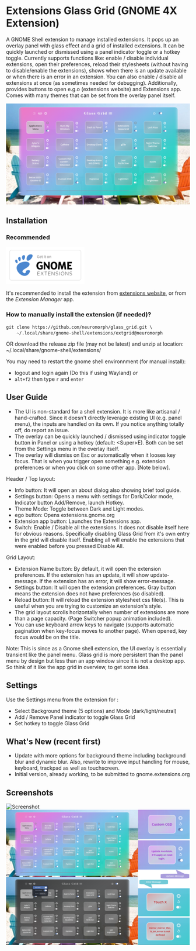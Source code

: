 # Extensions Glass Grid (GNOME 4X Extension)  


A GNOME Shell extension to manage installed extensions. It pops up an overlay panel with glass effect and a grid of installed extensions. It can be quickly launched or dismissed using a panel indicator toggle or a hotkey toggle. Currently supports functions like: enable / disable individual extensions, open their preferences, reload their stylesheets (without having to disable/enable the extensions), shows when there is an update available or when there is an error in an extension. You can also enable / disable all extensions at once (as sometimes needed for debugging). Additionally, provides buttons to open e.g.o (extensions website) and Extensions app. Comes with many themes that can be set from the overlay panel itself.  

![Screenshot](media/Screen_small.png)  


## Installation

### Recommended

[<img alt="" height="100" src="https://raw.githubusercontent.com/andyholmes/gnome-shell-extensions-badge/master/get-it-on-ego.svg?sanitize=true">](https://extensions.gnome.org/extension/6269/extensions-glass-grid/)

It's recommended to install the extension from
[extensions website](https://extensions.gnome.org/extension/6269/extensions-glass-grid/), or from
the _Extension Manager_ app.


### How to manually install the extension (if needed)?

```
git clone https://github.com/neuromorph/glass_grid.git \
	~/.local/share/gnome-shell/extensions/extgrid@neuromorph
```
OR download the release zip file (may not be latest) and unzip at location: ~/.local/share/gnome-shell/extensions/

You may need to restart the gnome shell environnment (for manual install):

- logout and login again (Do this if using Wayland) _or_
- `alt+f2` then type `r` and `enter` 


## User Guide  
- The UI is non-standard for a shell extension. It is more like artisanal / hand-crafted. Since it doesn't directly leverage existing UI (e.g. panel menu), the inputs are handled on its own. If you notice anything totally off, do report an issue. 
- The overlay can be quickly launched / dismissed using indicator toggle button in Panel or using a hotkey (default: \<Super>E). Both can be set from the Settings menu in the overlay itself.
- The overlay will dismiss on Esc or automatically when it looses key focus. That is when you trigger open something e.g. extension preferences or when you click on some other app. [Note below].    

Header / Top layout:
- Info button: It will open an about dialog also showing brief tool guide.
- Settings button: Opens a menu with settings for Dark/Color mode, Indicator button Add/Remove, launch Hotkey.
- Theme Mode: Toggle between Dark and Light modes.
- ego button: Opens extensions.gnome.org
- Extension app button: Launches the Extensions app.
- Switch: Enable / Disable all the extensions. It does not disable itself here for obvious reasons. Specifically disabling Glass Grid from it's own entry in the grid will disable itself. Enabling all will enable the extensions that were enabled before you pressed Disable All.  

Grid Layout:
- Extension Name button: By default, it will open the extension preferences. If the extension has an update, it will show update-message. If the extension has an error, it will show error-message.
- Settings button: It will open the extension preferences. Gray button means the extension does not have preferences (so disabled).
- Reload button: It will reload the extension stylesheet css file(s). This is useful when you are trying to customize an extension's style.
- The grid layout scrolls horizontally when number of extensions are more than a page capacity. (Page Switcher popup animation included).
- You can use keyboard arrow keys to navigate (supports automatic pagination when key-focus moves to another page). When opened, key focus would be on the title.  

Note: This is since as a Gnome shell extension, the UI overlay is essentially transient like the panel menu. Glass grid is more persistent than the panel menu by design but less than an app window since it is not a desktop app. So think of it like the app grid in overview, to get some idea.




## Settings
Use the Settings menu from the extension for :
- Select Background theme (5 options) and Mode (dark/light/neutral)
- Add / Remove Panel indicator to toggle Glass Grid
- Set hotkey to toggle Glass Grid


## What's New (recent first)
- Update with more options for background theme including background blur and dynamic blur. Also, rewrite to improve input handling for mouse, keyboard, trackpad as well as touchscreen.
- Initial version, already working, to be submitted to gnome.extensions.org



## Screenshots
![Screenshot](media/bg.png)  
![Screenshot](media/Screenshot_small.png) 



